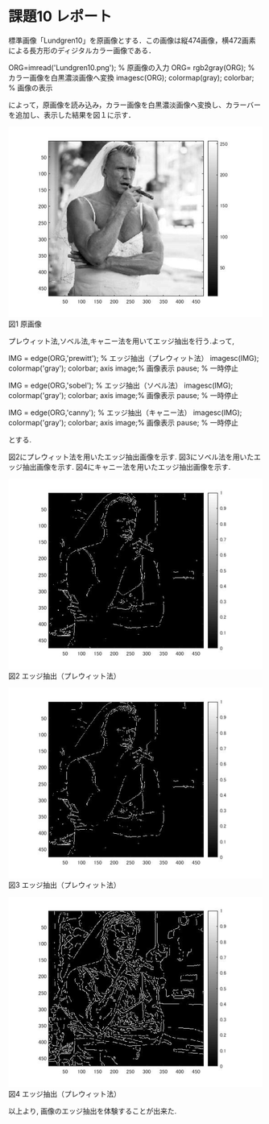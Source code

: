 # 課題10 レポート

標準画像「Lundgren10」を原画像とする．この画像は縦474画像，横472画素による長方形のディジタルカラー画像である．

ORG=imread('Lundgren10.png'); % 原画像の入力
ORG= rgb2gray(ORG); % カラー画像を白黒濃淡画像へ変換
imagesc(ORG); colormap(gray); colorbar; % 画像の表示



によって，原画像を読み込み，カラー画像を白黒濃淡画像へ変換し、カラーバーを追加し、表示した結果を図１に示す．

![原画像](https://raw.githubusercontent.com/09ne028koya/lecture_image_processing/master/image/10001.jpg)  
図1 原画像


プレウィット法,ソベル法,キャニー法を用いてエッジ抽出を行う.よって,


IMG = edge(ORG,'prewitt'); % エッジ抽出（プレウィット法）
imagesc(IMG); colormap('gray'); colorbar;  axis image;% 画像表示
pause; % 一時停止

IMG = edge(ORG,'sobel'); % エッジ抽出（ソベル法）
imagesc(IMG); colormap('gray'); colorbar;  axis image;% 画像表示
pause; % 一時停止

IMG = edge(ORG,'canny'); % エッジ抽出（キャニー法）
imagesc(IMG); colormap('gray'); colorbar;  axis image;% 画像表示
pause; % 一時停止

とする.

図2にプレウィット法を用いたエッジ抽出画像を示す.
図3にソベル法を用いたエッジ抽出画像を示す.
図4にキャニー法を用いたエッジ抽出画像を示す.



![原画像](https://raw.githubusercontent.com/09ne028koya/lecture_image_processing/master/image/10002.jpg)  
図2 エッジ抽出（プレウィット法）



![原画像](https://raw.githubusercontent.com/09ne028koya/lecture_image_processing/master/image/10003.jpg)  
図3 エッジ抽出（プレウィット法）




![原画像](https://raw.githubusercontent.com/09ne028koya/lecture_image_processing/master/image/10004.jpg)  
図4 エッジ抽出（プレウィット法）



以上より, 画像のエッジ抽出を体験することが出来た.
